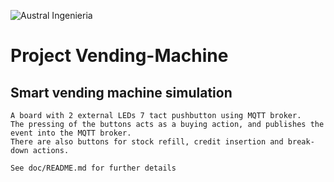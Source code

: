 ![Austral Ingenieria](https://encrypted-tbn0.gstatic.com/images?q=tbn%3AANd9GcQooGo7vQn4t9-6Bt46qZF-UY4_QFpYOeh7kVWzwpr_lbLr5wka)

#   Project Vending-Machine

##  Smart vending machine simulation

    A board with 2 external LEDs 7 tact pushbutton using MQTT broker.
    The pressing of the buttons acts as a buying action, and publishes the event into the MQTT broker.
    There are also buttons for stock refill, credit insertion and break-down actions.

    See doc/README.md for further details

    

